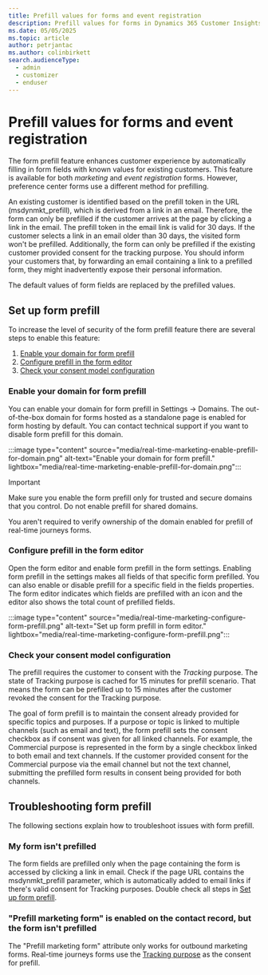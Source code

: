 ```yaml
---
title: Prefill values for forms and event registration
description: Prefill values for forms in Dynamics 365 Customer Insights - Journeys.
ms.date: 05/05/2025
ms.topic: article
author: petrjantac
ms.author: colinbirkett
search.audienceType: 
  - admin
  - customizer
  - enduser
---
```


# Prefill values for forms and event registration

The form prefill feature enhances customer experience by automatically filling in form fields with known values for existing customers. This feature is available for both *marketing* and *event registration* forms. However, preference center forms use a different method for prefilling.

An existing customer is identified based on the prefill token in the URL (msdynmkt_prefill), which is derived from a link in an email. Therefore, the form can only be prefilled if the customer arrives at the page by clicking a link in the email. The prefill token in the email link is valid for 30 days. If the customer selects a link in an email older than 30 days, the visited form won't be prefilled. Additionally, the form can only be prefilled if the existing customer provided consent for the tracking purpose. You should inform your customers that, by forwarding an email containing a link to a prefilled form, they might inadvertently expose their personal information.

The default values of form fields are replaced by the prefilled values.

## Set up form prefill

To increase the level of security of the form prefill feature there are several steps to enable this feature:

1. [Enable your domain for form prefill](#enable-your-domain-for-form-prefill)
1. [Configure prefill in the form editor](#configure-prefill-in-the-form-editor)
1. [Check your consent model configuration](#check-your-consent-model-configuration)

### Enable your domain for form prefill

You can enable your domain for form prefill in Settings -> Domains. The out-of-the-box domain for forms hosted as a standalone page is enabled for form hosting by default. You can contact technical support if you want to disable form prefill for this domain.
  
:::image type="content" source="media/real-time-marketing-enable-prefill-for-domain.png" alt-text="Enable your domain for form prefill." lightbox="media/real-time-marketing-enable-prefill-for-domain.png":::

> [!IMPORTANT]
> Make sure you enable the form prefill only for trusted and secure domains that you control. Do not enable prefill for shared domains.

You aren't required to verify ownership of the domain enabled for prefill of real-time journeys forms.

### Configure prefill in the form editor

Open the form editor and enable form prefill in the form settings. Enabling form prefill in the settings makes all fields of that specific form prefilled. You can also enable or disable prefill for a specific field in the fields properties. The form editor indicates which fields are prefilled with an icon and the editor also shows the total count of prefilled fields.

:::image type="content" source="media/real-time-marketing-configure-form-prefill.png" alt-text="Set up form prefill in form editor." lightbox="media/real-time-marketing-configure-form-prefill.png":::


### Check your consent model configuration

The prefill requires the customer to consent with the *Tracking* purpose. The state of Tracking purpose is cached for 15 minutes for prefill scenario. That means the form can be prefilled up to 15 minutes after the customer revoked the consent for the Tracking purpose.

The goal of form prefill is to maintain the consent already provided for specific topics and purposes. If a purpose or topic is linked to multiple channels (such as email and text), the form prefill sets the consent checkbox as if consent was given for all linked channels. For example, the Commercial purpose is represented in the form by a single checkbox linked to both email and text channels. If the customer provided consent for the Commercial purpose via the email channel but not the text channel, submitting the prefilled form results in consent being provided for both channels.

## Troubleshooting form prefill

The following sections explain how to troubleshoot issues with form prefill.

### My form isn't prefilled

The form fields are prefilled only when the page containing the form is accessed by clicking a link in email. Check if the page URL contains the msdynmkt_prefill parameter, which is automatically added to email links if there's valid consent for Tracking purposes. Double check all steps in [Set up form prefill](#set-up-form-prefill).

### "Prefill marketing form" is enabled on the contact record, but the form isn't prefilled

The "Prefill marketing form" attribute only works for outbound marketing forms. Real-time journeys forms use the [Tracking purpose](real-time-marketing-email-text-consent.md#consent-to-track-user-behavior) as the consent for prefill.
